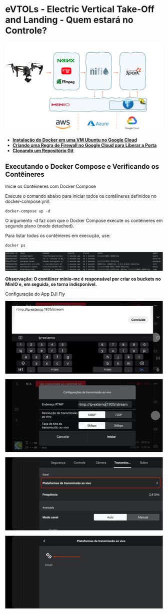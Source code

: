 # eVTOLs - Electric Vertical Take-Off and Landing - Quem estará no Controle?


![/docs/capa.png](docs%2Fcapa.png)

- [**Instalação do Docker em uma VM Ubuntu no Google Cloud**](docs/instalando-docker.md)
- [**Criando uma Regra de Firewall no Google Cloud para Liberar a Porta**](docs/regra-firewall.md)
- [**Clonando um Repositório Git**](docs/git-clone.md)

## Executando o Docker Compose e Verificando os Contêineres

Inicie os Contêineres com Docker Compose

Execute o comando abaixo para iniciar todos os contêineres definidos no docker-compose.yml:
````
docker-compose up -d
````
O argumento -d faz com que o Docker Compose execute os contêineres em segundo plano (modo detached).

Para listar todos os contêineres em execução, use:
```
docker ps
```
![/docks/Dockerps.png](docs%2FDockerps.png)

**Observação: O contêiner minio-mc é responsável por criar os buckets no MinIO e, em seguida, se torna indisponível.**


Configuração do App DJI Fly



![/docs/Screenshot_20241106_201621.jpg](docs%2FScreenshot_20241106_201621.jpg)

![/docs/Screenshot_20241106_201641.jpg](docs%2FScreenshot_20241106_201641.jpg)

![/docs/Screenshot_20241106_201650.jpg](docs%2FScreenshot_20241106_201650.jpg)

![/docs/Screenshot_20241106_201657.jpg](docs%2FScreenshot_20241106_201657.jpg)